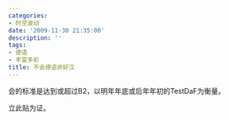 ```yaml
---
categories:
- 时空波动
date: '2009-11-30 21:35:00'
description: ''
tags:
- 德语
- 丰富多彩
title: 不会德语非好汉
---
```

会的标准是达到或超过B2，以明年年底或后年年初的TestDaF为衡量。  
  
立此贴为证。  


